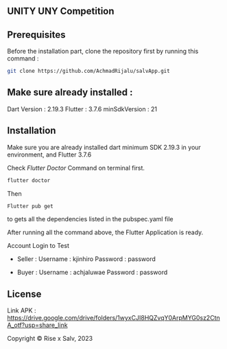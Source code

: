 ## UNITY UNY Competition



## Prerequisites

Before the installation part, clone the repository first by running this command :
```sh
git clone https://github.com/AchmadRijalu/salvApp.git
```

## Make sure already installed :
Dart Version : 2.19.3 
Flutter : 3.7.6 
minSdkVersion : 21

## Installation
Make sure you are already installed dart minimum SDK 2.19.3 in your environment, and Flutter 3.7.6

Check _Flutter Doctor_ Command on terminal first.

```sh
flutter doctor
```

Then
```sh
Flutter pub get
```
to gets all the dependencies listed in the pubspec.yaml file


After running all the command above, the Flutter Application is ready.

Account Login to Test
- Seller :
Username : kjinhiro
Password : password

- Buyer : 
Username : achjaluwae
Password : password


## License
Link APK : https://drive.google.com/drive/folders/1wyxCJI8HQZvqY0ArpMYG0sz2CtnA_otf?usp=share_link

Copyright © Rise x Salv, 2023
